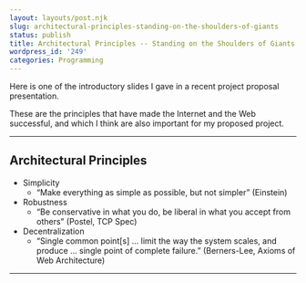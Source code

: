 ```yaml
---
layout: layouts/post.njk
slug: architectural-principles-standing-on-the-shoulders-of-giants
status: publish
title: Architectural Principles -- Standing on the Shoulders of Giants
wordpress_id: '249'
categories: Programming
---
```


Here is one of the introductory slides I gave in a recent project proposal presentation.

These are the principles that have made the Internet and the Web successful, and which I think are also important for my proposed project.


* * *


## Architectural Principles


  * Simplicity
    * “Make everything as simple as possible, but not simpler” (Einstein)
  * Robustness
    * “Be conservative in what you do, be liberal in what you accept from others” (Postel, TCP Spec)
  * Decentralization
    * “Single common point[s] … limit the way the system scales, and produce … single point of complete failure.” (Berners-Lee, Axioms of Web Architecture)


* * *




